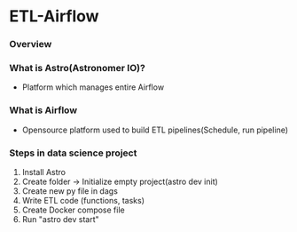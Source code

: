 # ETL-Airflow

### Overview


### What is Astro(Astronomer IO)?
- Platform which manages entire Airflow

### What is Airflow
- Opensource platform used to build ETL pipelines(Schedule, run pipeline)

### Steps in data science project
1. Install Astro
2. Create folder -> Initialize empty project(astro dev init)
3. Create new py file in dags
4. Write ETL code (functions, tasks)
5. Create Docker compose file
6. Run "astro dev start"
